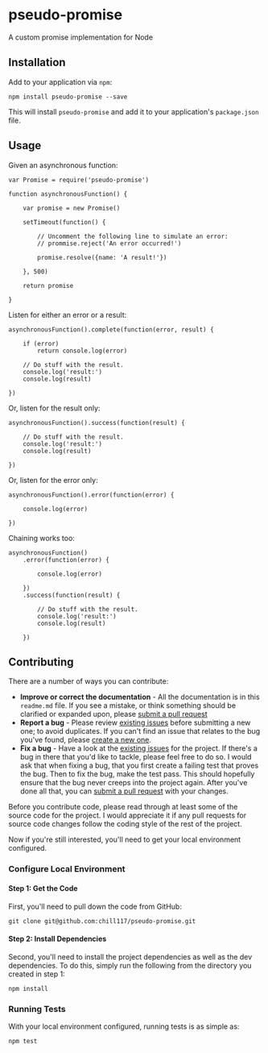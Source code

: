 # pseudo-promise

A custom promise implementation for Node


## Installation

Add to your application via `npm`:
```
npm install pseudo-promise --save
```
This will install `pseudo-promise` and add it to your application's `package.json` file.


## Usage

Given an asynchronous function:
```
var Promise = require('pseudo-promise')

function asynchronousFunction() {

	var promise = new Promise()

	setTimeout(function() {

		// Uncomment the following line to simulate an error:
		// prommise.reject('An error occurred!')

		promise.resolve({name: 'A result!'})

	}, 500)

	return promise
	
}
```

Listen for either an error or a result:
```
asynchronousFunction().complete(function(error, result) {

	if (error)
		return console.log(error)

	// Do stuff with the result.
	console.log('result:')
	console.log(result)

})
```

Or, listen for the result only:
```
asynchronousFunction().success(function(result) {

	// Do stuff with the result.
	console.log('result:')
	console.log(result)

})
```

Or, listen for the error only:
```
asynchronousFunction().error(function(error) {

	console.log(error)

})
```

Chaining works too:
```
asynchronousFunction()
	.error(function(error) {

		console.log(error)

	})
	.success(function(result) {

		// Do stuff with the result.
		console.log('result:')
		console.log(result)

	})
```


## Contributing

There are a number of ways you can contribute:

* **Improve or correct the documentation** - All the documentation is in this `readme.md` file. If you see a mistake, or think something should be clarified or expanded upon, please [submit a pull request](https://github.com/chill117/pseudo-promise/pulls/new)
* **Report a bug** - Please review [existing issues](https://github.com/chill117/pseudo-promise/issues) before submitting a new one; to avoid duplicates. If you can't find an issue that relates to the bug you've found, please [create a new one](https://github.com/chill117/pseudo-promise/issues).
* **Fix a bug** - Have a look at the [existing issues](https://github.com/chill117/pseudo-promise/issues) for the project. If there's a bug in there that you'd like to tackle, please feel free to do so. I would ask that when fixing a bug, that you first create a failing test that proves the bug. Then to fix the bug, make the test pass. This should hopefully ensure that the bug never creeps into the project again. After you've done all that, you can [submit a pull request](https://github.com/chill117/pseudo-promise/pulls/new) with your changes.

Before you contribute code, please read through at least some of the source code for the project. I would appreciate it if any pull requests for source code changes follow the coding style of the rest of the project.

Now if you're still interested, you'll need to get your local environment configured.


### Configure Local Environment

#### Step 1: Get the Code

First, you'll need to pull down the code from GitHub:
```
git clone git@github.com:chill117/pseudo-promise.git
```

#### Step 2: Install Dependencies

Second, you'll need to install the project dependencies as well as the dev dependencies. To do this, simply run the following from the directory you created in step 1:
```
npm install
```


### Running Tests

With your local environment configured, running tests is as simple as:
```
npm test
```